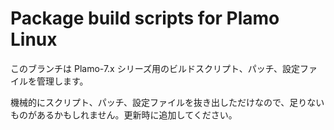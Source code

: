 # Package build scripts for Plamo Linux

このブランチは Plamo-7.x シリーズ用のビルドスクリプト、パッチ、設定ファイルを管理します。

機械的にスクリプト、パッチ、設定ファイルを抜き出しただけなので、足りないものがあるかもしれません。更新時に追加してください。